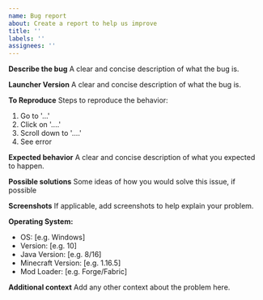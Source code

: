 ```yaml
---
name: Bug report
about: Create a report to help us improve
title: ''
labels: ''
assignees: ''
---
```


**Describe the bug**
A clear and concise description of what the bug is.

**Launcher Version**
A clear and concise description of what the bug is.

**To Reproduce**
Steps to reproduce the behavior:

1. Go to '...'
2. Click on '....'
3. Scroll down to '....'
4. See error

**Expected behavior**
A clear and concise description of what you expected to happen.

**Possible solutions**
Some ideas of how you would solve this issue, if possible

**Screenshots**
If applicable, add screenshots to help explain your problem.

**Operating System:**

- OS: [e.g. Windows]
- Version: [e.g. 10]
- Java Version: [e.g. 8/16]
- Minecraft Version: [e.g. 1.16.5]
- Mod Loader: [e.g. Forge/Fabric]

**Additional context**
Add any other context about the problem here.
